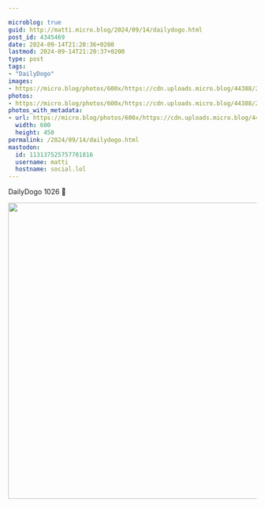 ```yaml
---

microblog: true
guid: http://matti.micro.blog/2024/09/14/dailydogo.html
post_id: 4345469
date: 2024-09-14T21:20:36+0200
lastmod: 2024-09-14T21:20:37+0200
type: post
tags:
- "DailyDogo"
images:
- https://micro.blog/photos/600x/https://cdn.uploads.micro.blog/44388/2024/6c7a6abb51a3403c90993f09b588fbf6.jpg
photos:
- https://micro.blog/photos/600x/https://cdn.uploads.micro.blog/44388/2024/6c7a6abb51a3403c90993f09b588fbf6.jpg
photos_with_metadata:
- url: https://micro.blog/photos/600x/https://cdn.uploads.micro.blog/44388/2024/6c7a6abb51a3403c90993f09b588fbf6.jpg
  width: 600
  height: 450
permalink: /2024/09/14/dailydogo.html
mastodon:
  id: 113137525757701816
  username: matti
  hostname: social.lol
---
```

DailyDogo 1026 🐶

<img src="/media/uploads/2024/6c7a6abb51a3403c90993f09b588fbf6.jpg" width="600" alt="" />
